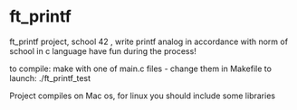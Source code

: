 # ft_printf
ft_printf project, school 42 , write printf analog in accordance with norm of school in c language have fun during the process!

to compile:
make with one of main.c files - change them in Makefile
to launch: ./ft_printf_test

Project compiles on Mac os, for linux you should include some libraries
